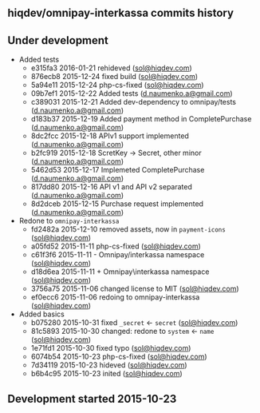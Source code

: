 hiqdev/omnipay-interkassa commits history
-----------------------------------------

## Under development

- Added tests
    - e315fa3 2016-01-21 rehideved (sol@hiqdev.com)
    - 876ecb8 2015-12-24 fixed build (sol@hiqdev.com)
    - 5a94e11 2015-12-24 php-cs-fixed (sol@hiqdev.com)
    - 09b7ef1 2015-12-22 Added tests (d.naumenko.a@gmail.com)
    - c389031 2015-12-21 Added dev-dependency to omnipay/tests (d.naumenko.a@gmail.com)
    - d183b37 2015-12-19 Added payment method in CompletePurchase (d.naumenko.a@gmail.com)
    - 8dc2fcc 2015-12-18 APIv1 support implemented (d.naumenko.a@gmail.com)
    - b2fc919 2015-12-18 ScretKey -> Secret, other minor (d.naumenko.a@gmail.com)
    - 5462d53 2015-12-17 Implemeted CompletePurchase (d.naumenko.a@gmail.com)
    - 817dd80 2015-12-16 API v1 and API v2 separated (d.naumenko.a@gmail.com)
    - 8d2dceb 2015-12-15 Purchase request implemented (d.naumenko.a@gmail.com)
- Redone to `omnipay-interkassa`
    - fd2482a 2015-12-10 removed assets, now in `payment-icons` (sol@hiqdev.com)
    - a05fd52 2015-11-11 php-cs-fixed (sol@hiqdev.com)
    - c61f3f6 2015-11-11 - Omnipay/interkassa namespace (sol@hiqdev.com)
    - d18d6ea 2015-11-11 + Omnipay\interkassa namespace (sol@hiqdev.com)
    - 3756a75 2015-11-06 changed license to MIT (sol@hiqdev.com)
    - ef0ecc6 2015-11-06 redoing to omnipay-interkassa (sol@hiqdev.com)
- Added basics
    - b075280 2015-10-31 fixed `_secret` <- `secret` (sol@hiqdev.com)
    - 81c5893 2015-10-30 changed: redone to `system` <- `name` (sol@hiqdev.com)
    - 1e71fd1 2015-10-30 fixed typo (sol@hiqdev.com)
    - 6074b54 2015-10-23 php-cs-fixed (sol@hiqdev.com)
    - 7d34119 2015-10-23 hideved (sol@hiqdev.com)
    - b6b4c95 2015-10-23 inited (sol@hiqdev.com)

## Development started 2015-10-23

